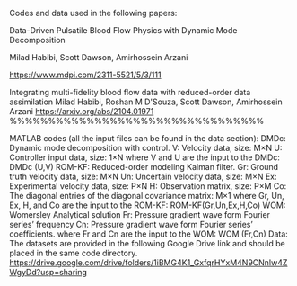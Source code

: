 Codes and data used in the following papers:

  Data-Driven Pulsatile Blood Flow Physics with Dynamic Mode Decomposition
	
Milad Habibi, Scott Dawson, Amirhossein Arzani

 https://www.mdpi.com/2311-5521/5/3/111
 
   Integrating multi-fidelity blood flow data with reduced-order data assimilation
	Milad Habibi, Roshan M D'Souza, Scott Dawson, Amirhossein Arzani
	https://arxiv.org/abs/2104.01971
  %%%%%%%%%%%%%%%%%%%%%%%%%%%%%%%%%

MATLAB codes (all the input files can be found in the data section):
	DMDc: Dynamic mode decomposition with control.
V: Velocity data, size: M×N
U: Controller input data, size: 1×N
where V and U are the input to the DMDc: DMDc (U,V)
	ROM-KF: Reduced-order modeling Kalman filter.
Gr: Ground truth velocity data, size: M×N
Un: Uncertain velocity data, size: M×N
Ex: Experimental velocity data, size: P×N
H: Observation matrix, size: P×M
Co: The diagonal entries of the diagonal covariance matrix: M×1
where Gr, Un, Ex, H, and Co are the input to the ROM-KF: 
ROM-KF(Gr,Un,Ex,H,Co)
	WOM: Womersley Analytical solution
Fr: Pressure gradient wave form Fourier series’ frequency 
Cn: Pressure gradient wave form Fourier series’ coefficients.
where Fr and Cn are the input to the WOM: WOM (Fr,Cn)
Data:
The datasets are provided in the following Google Drive link and should be placed in the same code directory.
https://drive.google.com/drive/folders/1iBMG4K1_GxfqrHYxM4N9CNnlw4ZWgyDd?usp=sharing 






